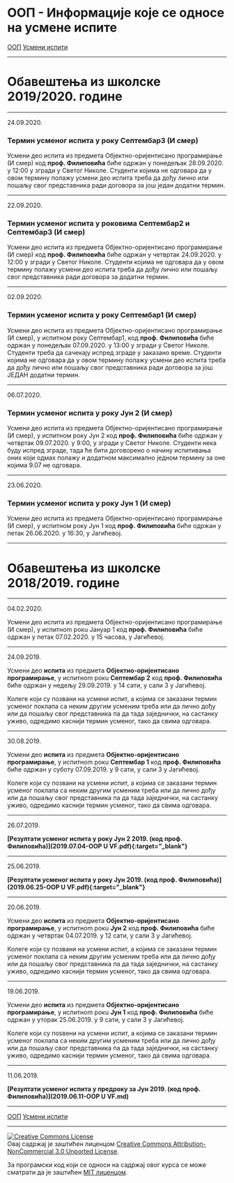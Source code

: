 # ООП - Информације које се односе на усмене испите

[ООП](../../README.md) [Усмени испити](../README.md)

---

# Обавештења из школске 2019/2020. године

---

24.09.2020.

### Термин усменог испита у року Септембар3 (И смер)

Усмени део испита из предмета Објектно-оријентисано програмирање (И смер) код **проф. Филиповића** биће одржан у понедељак 28.09.2020. у 12:00 у згради у Светог Николе. Студенти којима не одговара да у овом термину полажу усмени део испита треба да дођу лично или пошаљу свог представника ради договора за још један додатни термин.

---

22.09.2020.

### Термин усменог испита у роковима Септембар2 и Септембар3 (И смер)

Усмени део испита из предмета Објектно-оријентисано програмирање (И смер) код **проф. Филиповића** биће одржан у четвртак 24.09.2020. у 12:00 у згради у Светог Николе. Студенти којима не одговара да у овом термину полажу усмени део испита треба да дођу лично или пошаљу свог представника ради договора за додатни термин.

---

02.09.2020.

### Термин усменог испита у року Септембар1 (И смер)

Усмени део испита из предмета Објектно-оријентисано програмирање (И смер), у испитнoм року Септембар1,  код **проф. Филиповића** биће одржан у понедељак 07.09.2020. у 13:00 у згради у Светог Николе. Студенти треба да сачекају испред зграде у заказано време. Студенти којима не одговара да у овом термину полажу усмени део испита треба да дођу лично или пошаљу свог представника ради договора за још ЈЕДАН додатни термин.

---

06.07.2020.

### Термин усменог испита у року Јун 2 (И смер)

Усмени део испита из предмета Објектно-оријентисано програмирање (И смер), у испитнoм року Јун 2  код **проф. Филиповића** биће одржан у четвртак 09.07.2020. у 9:00, у згради у Светог Николе. 
Студенти нека буду испред зграде, тада ће бити договорено о начину испитивања оних који одмах полажу и 
додатном максимално једном термину за оне којима 9.07 не одговара.

---

23.06.2020.

### Термин усменог испита у року Јун 1 (И смер)

Усмени део испита из предмета Објектно-оријентисано програмирање (И смер), у испитнoм року Јун 1  код **проф. Филиповића** биће одржан у петак 26.06.2020. у 16:30, у Јагићевој.

---
# Обавештења из школске 2018/2019. године
---

04.02.2020.

Усмени део испита из предмета Објектно-оријентисано програмирање (И смер), у испитнom рокu Јануар 1  код **проф. Филиповића** биће одржан у петак 07.02.2020. у 15 часова, у Јагићевој.

---

24.09.2019.

Усмени део **испита** из предмета **Објектно-оријентисано програмирање**, у испитнom рокu **Септембар 2**  код **проф. Филиповића** биће одржан у недељу 29.09.2019. у 14 сати, у сали 3 у Јагићевој.

Колеге који су позвани на усмени испит, а којима се заказани термин усменог поклапа са неким другим усменим треба или да лично дођу или да пошаљу свог представника па да
тада заједнички, на састанку уживо, одредимо каснији термин усменог, тако да свима одговара.

---

30.08.2019.

Усмени део **испита** из предмета **Објектно-оријентисано програмирање**, у испитнom рокu **Септембар 1**  код **проф. Филиповића** биће одржан у суботу 07.09.2019. у 9 сати, у сали 3 у Јагићевој.

Колеге који су позвани на усмени испит, а којима се заказани термин усменог поклапа са неким другим усменим треба или да лично дођу или да пошаљу свог представника па да
тада заједнички, на састанку уживо, одредимо каснији термин усменог, тако да свима одговара.

---

26.07.2019.

**[Резултати усменог испита у року Јун 2 2019. (код проф. Филиповића)](2019.07.04-OOP U VF.pdf){:target="_blank"}**

---

25.06.2019.

**[Резултати усменог испита у року Јун 2019. (код проф. Филиповића)](2019.06.25-OOP U VF.pdf){:target="_blank"}**

---

20.06.2019.

Усмени део **испита** из предмета **Објектно-оријентисано програмирање**, у испитнom рокu **Јун 2**  код **проф. Филиповића** биће одржан у четвртак 04.07.2019. у 12 сати, у сали 3 у Јагићевој.

Колеге који су позвани на усмени испит, а којима се заказани термин усменог поклапа са неким другим усменим треба или да лично дођу или да пошаљу свог представника па да
тада заједнички, на састанку уживо, одредимо каснији термин усменог, тако да свима одговара.

---

19.06.2019.

Усмени део **испита** из предмета **Објектно-оријентисано програмирање**, у испитнom рокu **Јун 1**  код **проф. Филиповића** биће одржан у уторак 25.06.2019. у 9 сати, у сали 3 у Јагићевој.

Колеге који су поѕвени на усмени испит, а којима се заказани термин усменог поклапа са неким другим усменим треба или да лично дођу или да пошаљу свог представника па да
тада заједнички, на састанку уживо, одредимо каснији термин усменог, тако да свима одговара.

---

11.06.2019.

**[Резултати усменог испита у предроку за Јун 2019. (код проф. Филиповића)](2019.06.11-OOP U VF.md)**

---

[ООП](../../README.md) [Усмени испити](../README.md)

---

<a rel="license" href="http://creativecommons.org/licenses/by-nc/3.0/"><img alt="Creative Commons License" style="border-width:0" src="https://i.creativecommons.org/l/by-nc/3.0/88x31.png" /></a><br />Овај садржај је заштићен лиценцом <a rel="license" href="http://creativecommons.org/licenses/by-nc/3.0/">Creative Commons Attribution-NonCommercial 3.0 Unported License</a>.

За програмски код који се односи на садржај овог курса се може сматрати да је заштићен [MIT лиценцом](/LICENSE).